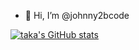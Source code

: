 - 👋 Hi, I’m @johnny2bcode

[![taka's GitHub stats](https://github-readme-stats.vercel.app/api?username=johnny2bcode&count_private=true&show_icons=true&theme=dracula)](https://github.com/anuraghazra/github-readme-stats)

<!---
johnny2bcode/johnny2bcode is a ✨ special ✨ repository because its `README.md` (this file) appears on your GitHub profile.
You can click the Preview link to take a look at your changes.

- 👀 I’m interested in ... 
- 🌱 I’m currently learning ...
- 💞️ I’m looking to collaborate on ...
- 📫 How to reach me ... 
--->
